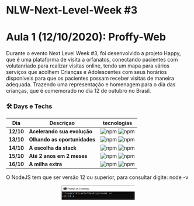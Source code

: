 # NLW-Next-Level-Week #3
# Aula 1 (12/10/2020): Proffy-Web

Durante o evento Next Level Week #3, foi desenvolvido a projeto Happy, que é uma plataforma de visita a orfanatos, conectando pacientes com volutanriado para realizar visitas online, tendo um mapa para vários serviços que acolhem Crianças e Adolescentes com seus horários disponíveis para que os pacientes possam receber visitas de maneira adequada. Trazendo uma representação e homenagem para o dia das crianças, que é comemorado no dia 12 de outubro no Brasil.

### 🛠 Days e Techs

| Dia | Descriçao | tecnologias |
|:---:|---------|:-----------:|
|  **12/10**  |**Acelerando sua evolução**| ![npm](https://img.shields.io/npm/v/react?color=black&label=React&logo=react)  ![npm](https://img.shields.io/npm/v/typescript?color=black&label=Typescript&logo=typescript&logoColor=blue) |
|  **13/10**  |**Olhando as oportunidades**| ![npm](https://img.shields.io/npm/v/typeorm?color=black&label=multer&logo=multer&logoColor=lightblue)  ![npm](https://img.shields.io/npm/v/typeorm?color=black&label=typeorm&logo=wolfram&logoColor=orange)           |
|  **14/10**  |**A escolha da stack**|    ![npm](https://img.shields.io/npm/v/axios?color=black&label=Axios&logo=insomnia&logoColor=purple)   ![npm](https://img.shields.io/npm/v/sqlite3?color=black&label=Sqlite3&logo=sqlite&logoColor=Blue)     |
|  **15/10**  | **Até 2 anos em 2 meses**|   ![npm](https://img.shields.io/npm/v/react-native?color=black&label=React-Native&logo=react) ![npm](https://img.shields.io/npm/v/expo?color=black&label=Expo&logo=expo)            |
|  **16/10**  | **A milha extra** | ![npm](https://img.shields.io/npm/v/express?color=black&label=Express&logo=node.js) ![npm](https://img.shields.io/npm/v/typeorm?color=black&label=yup&logo=yup&logoColor=yellow) 
 

O NodeJS tem que ser versão 12 ou superior, para consultar digite:
node -v

<p align="center">
  <img src="https://raw.githubusercontent.com/shyoutarou/NLW-Next-Level-Week-3/master/.github/nodeversion.png" alt="Image" width="200px" />
</p>

